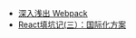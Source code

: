 - [深入浅出 Webpack](http://webpack.wuhaolin.cn/)
- [React填坑记(三）：国际化方案](https://zhuanlan.zhihu.com/p/33880069)



